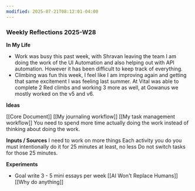 ```yaml
---
modified: 2025-07-21T08:12:01-04:00
---
```

### Weekly Reflections 2025-W28

**In My Life** 
<!--What is going on in your life? -->
- Work was busy this past week, with Shravan leaving the team I am doing the work of the UI Automation and also helping out with API automation. However it has been difficult to keep track of everything.
- Climbing was fun this week, I feel like I am improving again and getting that same excitement I was feeling last summer. At Vital was able to complete 2 Red climbs and working 3 more as well,  at Gowanus we mostly worked on the v5 and v6.

**Ideas**
<!-- Capture the ideas or thoughts that spark excitement for you-->
[[Core Document]]
[[My journaling workflow]]
[[My task management workflow]]
You need to spend more time actually doing the work instead of thinking about doing the work.

**Inputs / Sources**
I need to work on more things
Each activity you do you must intentionally do it for 25 minutes at least, no less
Do not switch tasks for those 25 minutes.

 **Experiments**
 <!--What new habits, challenges and tools are you trying out to improve your life? -->
- Goal write 3 - 5 mini essays per week
	[[AI Won't Replace Humans]]
	[[Why do anything]]